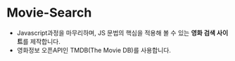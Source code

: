 # Movie-Search
- Javascript과정을 마무리하며, JS 문법의 핵심을 적용해 볼 수 있는 **영화 검색 사이트**를 제작합니다.
- 영화정보 오픈API인 TMDB(The Movie DB)를 사용합니다.
